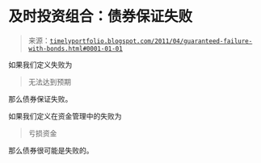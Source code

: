 <!--yml

类别：未分类

日期：2024-05-18 15:18:40

-->

# 及时投资组合：债券保证失败

> 来源：[`timelyportfolio.blogspot.com/2011/04/guaranteed-failure-with-bonds.html#0001-01-01`](http://timelyportfolio.blogspot.com/2011/04/guaranteed-failure-with-bonds.html#0001-01-01)

如果我们定义失败为

> 无法达到预期

那么债券保证失败。

如果我们定义在资金管理中的失败为

> 亏损资金

那么债券很可能是失败的。
